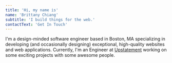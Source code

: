 ```yaml
---
title: 'Hi, my name is'
name: 'Brittany Chiang'
subtitle: 'I build things for the web.'
contactText: 'Get In Touch'
---
```


I'm a design-minded software engineer based in Boston, MA specializing in developing (and occasionally designing) exceptional, high-quality websites and web applications. Currently, I'm an Engineer at [Upstatement](https://www.upstatement.com/) working on some exciting projects with some awesome people.

